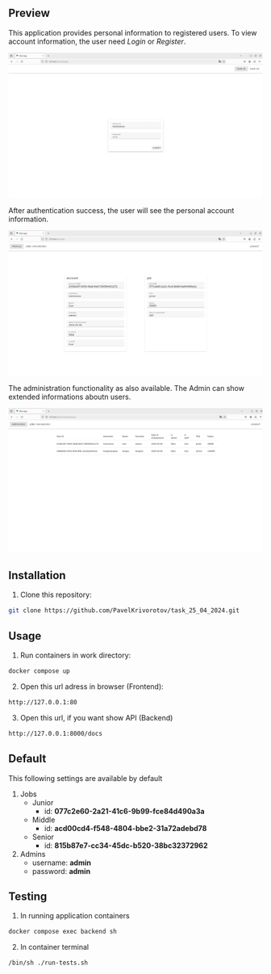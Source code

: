 ## Preview

This application provides personal information to registered users. To view account information, the user need
*Login* or *Register*.

<picture>
  <img alt="The image of the login page" src="./pictures/picture-1.png">
</picture>

After authentication success, the user will see the personal account information.

<picture>
  <img alt="The image of the profile page" src="./pictures/picture-2.png">
</picture>

The administration functionality as also available. The Admin can show extended informations
aboutn users.

<picture>
  <img alt="The image of the login page" src="./pictures/picture-3.png">
</picture>


## Installation

1) Clone this repository:

```bash
git clone https://github.com/PavelKrivorotov/task_25_04_2024.git
```

## Usage

1) Run containers in work directory:
  
  ```bash
  docker compose up
  ```

2) Open this url adress in browser (Frontend):

 ```bash
 http://127.0.0.1:80
 ```

3) Open this url, if you want show API (Backend)

```bash
http://127.0.0.1:8000/docs
```

## Default

This following settings are available by default
1) Jobs
   - Junior
     - id: **077c2e60-2a21-41c6-9b99-fce84d490a3a**
   - Middle
     - id: **acd00cd4-f548-4804-bbe2-31a72adebd78**
   - Senior
     - id: **815b87e7-cc34-45dc-b520-38bc32372962**
3) Admins
   - username: **admin**
   - password: **admin**

## Testing

1) In running application containers

```bash
docker compose exec backend sh
```

2) In container terminal

```bash
/bin/sh ./run-tests.sh
```
